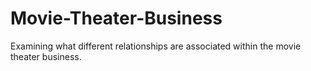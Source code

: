 # Movie-Theater-Business
Examining what different relationships are associated within the movie theater business.
